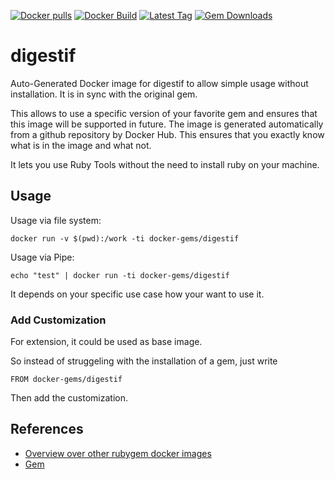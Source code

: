 [![Docker pulls](https://img.shields.io/docker/pulls/rubygem/digestif.svg)](https://hub.docker.com/r/rubygem/digestif/)
[![Docker Build](https://img.shields.io/docker/automated/rubygem/digestif.svg)](https://hub.docker.com/r/rubygem/digestif/)
[![Latest Tag](https://img.shields.io/github/tag/docker-rubygem/digestif.svg)](https://hub.docker.com/r/rubygem/digestif/)
[![Gem Downloads](https://img.shields.io/gem/dt/digestif.svg)](https://rubygems.org/gems/digestif/)
# digestif

Auto-Generated Docker image for digestif to allow simple usage without installation.
It is in sync with the original gem.

This allows to use a specific version of your favorite gem and ensures that this image will be supported in future.
The image is generated automatically from a github repository by Docker Hub.
This ensures that you exactly know what is in the image and what not.

It lets you use Ruby Tools without the need to install ruby on your machine.

## Usage

Usage via file system:

`docker run -v $(pwd):/work -ti docker-gems/digestif`

Usage via Pipe:

`echo "test" | docker run -ti docker-gems/digestif`

It depends on your specific use case how your want to use it.

### Add Customization

For extension, it could be used as base image.

So instead of struggeling with the installation of a gem, just write

`FROM docker-gems/digestif`

Then add the customization.

## References

 - [Overview over other rubygem docker images](https://github.com/thinkbot/docker-rubygem)
 - [Gem](https://rubygems.org/gems/digestif/)
